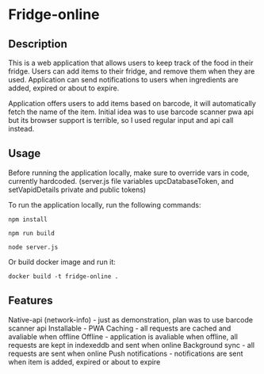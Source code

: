 # Fridge-online

## Description
This is a web application that allows users to keep track of the food in their fridge. Users can add items to their fridge, and remove them when they are used.
Application can send notifications to users when ingredients are added, expired or about to expire.

Application offers users to add items based on barcode, it will automatically fetch the name of the item. Initial idea was to use barcode scanner pwa api but its browser support is terrible, so I used regular input and api call instead.  

## Usage
Before running the application locally, make sure to override vars in code, currently hardcoded. (server.js file variables upcDatabaseToken, and setVapidDetails private and public tokens)

To run the application locally, run the following commands:
```
npm install
```
```
npm run build
```
```
node server.js
```

Or build docker image and run it:
```
docker build -t fridge-online .
```


## Features
Native-api (network-info) - just as demonstration, plan was to use barcode scanner api
Installable - PWA
Caching - all requests are cached and avaliable when offline
Offline - application is avaliable when offline, all requests are kept in indexeddb and sent when online
Background sync - all requests are sent when online
Push notifications - notifications are sent when item is added, expired or about to expire
